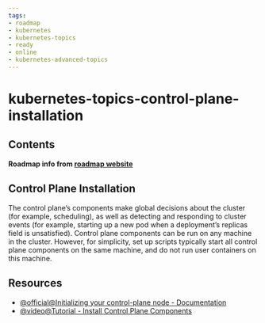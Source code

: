 ```yaml
---
tags:
- roadmap
- kubernetes
- kubernetes-topics
- ready
- online
- kubernetes-advanced-topics
---
```


# kubernetes-topics-control-plane-installation

## Contents

__Roadmap info from [roadmap website](https://roadmap.sh/kubernetes/kubernetes-advanced-topics/control-plane-installation)__

## Control Plane Installation

The control plane’s components make global decisions about the cluster (for example, scheduling), as well as detecting and responding to cluster events (for example, starting up a new pod when a deployment’s replicas field is unsatisfied). Control plane components can be run on any machine in the cluster. However, for simplicity, set up scripts typically start all control plane components on the same machine, and do not run user containers on this machine.

## Resources

* [@official@Initializing your control-plane node - Documentation](https://kubernetes.io/docs/setup/production-environment/tools/kubeadm/create-cluster-kubeadm/#initializing-your-control-plane-node)
* [@video@Tutorial - Install Control Plane Components](https://www.youtube.com/watch?v=IUwuyZ5ReF0)
